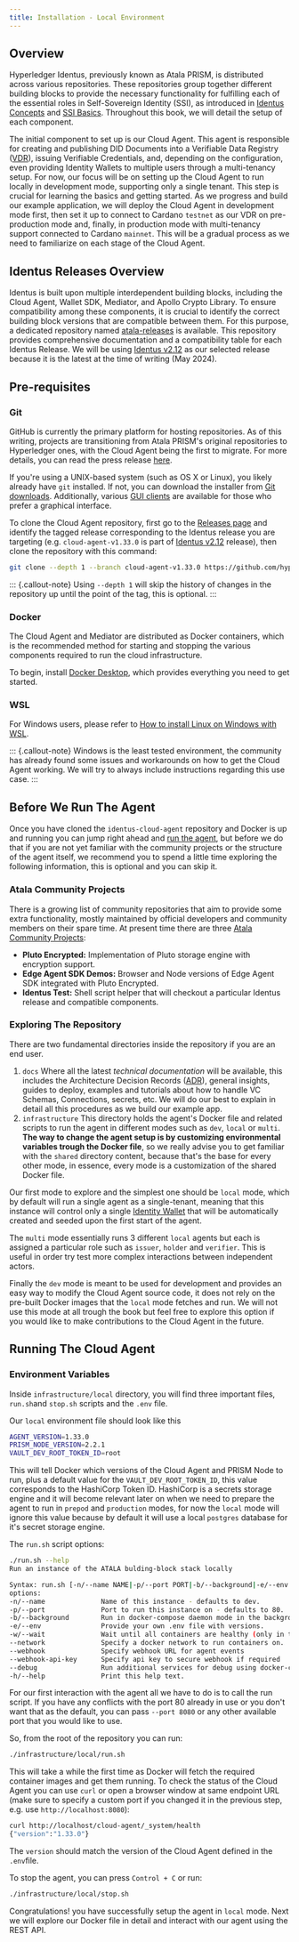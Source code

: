 ```yaml
---
title: Installation - Local Environment
---
```

## Overview

Hyperledger Identus, previously known as Atala PRISM, is distributed across various repositories. These repositories group together different building blocks to provide the necessary functionality for fulfilling each of the essential roles in Self-Sovereign Identity (SSI), as introduced in [Identus Concepts](/section1/identus-concepts.html) and [SSI Basics](/section1/ssi-basics.html). Throughout this book, we will detail the setup of each component.

The initial component to set up is our Cloud Agent. This agent is responsible for creating and publishing DID Documents into a Verifiable Data Registry ([VDR](/glossary.html#vdr)), issuing Verifiable Credentials, and, depending on the configuration, even providing Identity Wallets to multiple users through a multi-tenancy setup. For now, our focus will be on setting up the Cloud Agent to run locally in development mode, supporting only a single tenant. This step is crucial for learning the basics and getting started. As we progress and build our example application, we will deploy the Cloud Agent in development mode first, then set it up to connect to Cardano `testnet` as our VDR on pre-production mode and, finally, in production mode with multi-tenancy support connected to Cardano `mainnet`. This will be a gradual process as we need to familiarize on each stage of the Cloud Agent.

## Identus Releases Overview

Identus is built upon multiple interdependent building blocks, including the Cloud Agent, Wallet SDK, Mediator, and Apollo Crypto Library. To ensure compatibility among these components, it is crucial to identify the correct building block versions that are compatible between them. For this purpose, a dedicated repository named [atala-releases](https://github.com/input-output-hk/atala-releases) is available. This repository provides comprehensive documentation and a compatibility table for each Identus Release. We will be using [Identus v2.12](https://github.com/input-output-hk/atala-releases/blob/master/Atala%20PRISM/2.12.md) as our selected release because it is the latest at the time of writing (May 2024).

## Pre-requisites

### Git

GitHub is currently the primary platform for hosting repositories. As of this writing, projects are transitioning from Atala PRISM's original repositories to Hyperledger ones, with the Cloud Agent being the first to migrate. For more details, you can read the press release [here](https://iohk.io/en/blog/posts/2023/12/04/iog-contributes-atala-prism-to-hyperledger-foundation/).

If you're using a UNIX-based system (such as OS X or Linux), you likely already have `git` installed. If not, you can download the installer from [Git downloads](https://www.git-scm.com/downloads). Additionally, various [GUI clients](https://www.git-scm.com/downloads/guis) are available for those who prefer a graphical interface.

To clone the Cloud Agent repository, first go to the [Releases page](https://github.com/hyperledger/identus-cloud-agent/releases) and identify the tagged release corresponding to the Identus release you are targeting (e.g. `cloud-agent-v1.33.0` is part of [Identus v2.12](https://github.com/input-output-hk/atala-releases/blob/master/Atala%20PRISM/2.12.md) release), then clone the repository with this command:

```bash
git clone --depth 1 --branch cloud-agent-v1.33.0 https://github.com/hyperledger/identus-cloud-agent
```

::: {.callout-note}
Using `--depth 1` will skip the history of changes in the repository up until the point of the tag, this is optional.
:::

### Docker

The Cloud Agent and Mediator are distributed as Docker containers, which is the recommended method for starting and stopping the various components required to run the cloud infrastructure.

To begin, install [Docker Desktop](https://www.docker.com/products/docker-desktop/), which provides everything you need to get started.

### WSL

For Windows users, please refer to [How to install Linux on Windows with WSL](https://learn.microsoft.com/en-us/windows/wsl/install). 

::: {.callout-note}
Windows is the least tested environment, the community has already found some issues and workarounds on how to get the Cloud Agent working. We will try to always include instructions regarding this use case.
:::

## Before We Run The Agent

Once you have cloned the `identus-cloud-agent` repository and Docker is up and running you can jump right ahead and [run the agent](#running-the-cloud-agent), but before we do that if you are not yet familiar with the community projects or the structure of the agent itself, we recommend you to spend a little time exploring the following information, this is optional and you can skip it.

### Atala Community Projects

There is a growing list of community repositories that aim to provide some extra functionality, mostly maintained by official developers and community members on their spare time. At present time there are three [Atala Community Projects](https://github.com/atala-community-projects):

- **Pluto Encrypted:** Implementation of Pluto storage engine with encryption support.
- **Edge Agent SDK Demos:** Browser and Node versions of Edge Agent SDK integrated with Pluto Encrypted.
- **Identus Test:** Shell script helper that will checkout a particular Identus release and compatible components.

### Exploring The Repository

There are two fundamental directories inside the repository if you are an end user.

1. `docs` Where all the latest *technical documentation* will be available, this includes the Architecture Decision Records ([ADR](/glossary.html#adr)), general insights, guides to deploy, examples and tutorials about how to handle VC Schemas, Connections, secrets, etc. We will do our best to explain in detail all this procedures as we build our example app.
2. `infrastructure` This directory holds the agent's Docker file and related scripts to run the agent in different modes such as `dev`, `local` or `multi`. **The way to change the agent setup is by customizing environmental variables trough the Docker file**, so we really advise you to get familiar with the `shared` directory content, because that's the base for every other mode, in essence, every mode is a customization of the shared Docker file.

Our first mode to explore and the simplest one should be `local` mode, which by default will run a single agent as a single-tenant, meaning that this instance will control only a single [Identity Wallet](/glossary.html#identity-wallet) that will be automatically created and seeded upon the first start of the agent.

The `multi` mode essentially runs 3 different `local` agents but each is assigned a particular role such as `issuer`, `holder` and `verifier`. This is useful in order try test more complex interactions between independent actors.

Finally the `dev` mode is meant to be used for development and provides an easy way to modify the Cloud Agent source code, it does not rely on the pre-built Docker images that the `local` mode fetches and run. We will not use this mode at all trough the book but feel free to explore this option if you would like to make contributions to the Cloud Agent in the future.

## Running The Cloud Agent

### Environment Variables

Inside `infrastructure/local` directory, you will find three important files, `run.sh`and `stop.sh` scripts and the `.env` file.

Our `local` environment file should look like this

```bash
AGENT_VERSION=1.33.0
PRISM_NODE_VERSION=2.2.1
VAULT_DEV_ROOT_TOKEN_ID=root
```

This will tell Docker which versions of the Cloud Agent and PRISM Node to run, plus a default value for the `VAULT_DEV_ROOT_TOKEN_ID`, this value corresponds to the HashiCorp Token ID. HashiCorp is a secrets storage engine and it will become relevant later on when we need to prepare the agent to run in `prepod` and `production` modes, for now the `local` mode will ignore this value because by default it will use a local `postgres` database for it's secret storage engine.

The `run.sh` script options:

```bash
./run.sh --help
Run an instance of the ATALA bulding-block stack locally

Syntax: run.sh [-n/--name NAME|-p/--port PORT|-b/--background|-e/--env|-w/--wait|--network|-h/--help]
options:
-n/--name              Name of this instance - defaults to dev.
-p/--port              Port to run this instance on - defaults to 80.
-b/--background        Run in docker-compose daemon mode in the background.
-e/--env               Provide your own .env file with versions.
-w/--wait              Wait until all containers are healthy (only in the background).
--network              Specify a docker network to run containers on.
--webhook              Specify webhook URL for agent events
--webhook-api-key      Specify api key to secure webhook if required
--debug                Run additional services for debug using docker-compose debug profile.
-h/--help              Print this help text.
```

For our first interaction with the agent all we have to do is to call the run script. If you have any conflicts with the port 80 already in use or you don't want that as the default, you can pass `--port 8080` or any other available port that you would like to use.

So, from the root of the repository you can run:

```bash
./infrastructure/local/run.sh
```

This will take a while the first time as Docker will fetch the required container images and get them running. To check the status of the Cloud Agent you can use `curl` or open a browser window at same endpoint URL (make sure to specify a custom port if you changed it in the previous step, e.g. use `http://localhost:8080`):

```bash
curl http://localhost/cloud-agent/_system/health
{"version":"1.33.0"}
```

The `version` should match the version of the Cloud Agent defined in the `.env`file.

To stop the agent, you can press `Control + C` or run:

```bash
./infrastructure/local/stop.sh
```

Congratulations! you have successfully setup the agent in `local` mode. Next we will explore our Docker file in detail and interact with our agent using the REST API.